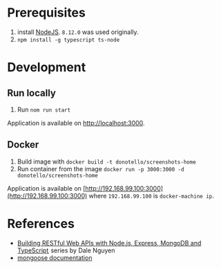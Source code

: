 # Prerequisites

1. install [NodeJS](https://nodejs.org/en/). `8.12.0` was used originally.
1. `npm install -g typescript ts-node`

# Development

## Run locally

1. Run `nom run start`

Application is available on [http://localhost:3000](http://localhost:3000).

## Docker

1. Build image with `docker build -t donotello/screenshots-home`
1. Run container from the image `docker run -p 3000:3000 -d donotello/screenshots-home`

Application is available on [http://192.168.99.100:3000](http://192.168.99.100:3000) where `192.168.99.100` is `docker-machine ip`.

# References

* [Building RESTful Web APIs with Node.js, Express, MongoDB and TypeScript ](https://itnext.io/building-restful-web-apis-with-node-js-express-mongodb-and-typescript-part-1-2-195bdaf129cf) series by Dale Nguyen
* [mongoose documentation](https://mongoosejs.com/docs/guide.html)